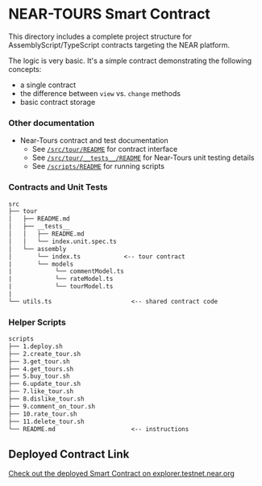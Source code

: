 # NEAR-TOURS Smart Contract

This directory includes a complete project structure for AssemblyScript/TypeScript contracts targeting the NEAR platform.

The logic is very basic.  It's a simple contract demonstrating the following concepts:
- a single contract
- the difference between `view` vs. `change` methods
- basic contract storage

<!-- ## Usage -->

<!-- ### Getting started

1. clone this repo to a local folder
2. run `yarn`
3. run `yarn install`
4. run `yarn test`

### Top-level `yarn` commands

- run `yarn test` to run all tests
  - (!) be sure to run `yarn build:release` at least once before:
    - run `yarn test:unit` to run only unit tests
- run `yarn build` to quickly verify build status
- run `yarn deploy` to quickly run the `./scripts/1.deploy.sh` command to deploy smart contract
- run `yarn clean` to clean up build folder -->

### Other documentation

- Near-Tours contract and test documentation
  - See [`/src/tour/README`](./src/tour/README.md) for contract interface
  - See [`/src/tour/__tests__/README`](./src/tour/__tests__/README.md) for Near-Tours unit testing details
  - See [`/scripts/README`](./scripts/README.md) for running scripts


### Contracts and Unit Tests

```txt
src
├── tour                        
│   ├── README.md
│   ├── __tests__
│   │   ├── README.md
│   │   └── index.unit.spec.ts
│   └── assembly
│       └── index.ts            <-- tour contract
|       └── models
|            └── commentModel.ts
|            └── rateModel.ts
|            └── tourModel.ts
|
└── utils.ts                      <-- shared contract code
```

### Helper Scripts

```txt
scripts
├── 1.deploy.sh
├── 2.create_tour.sh
├── 3.get_tour.sh
├── 4.get_tours.sh
├── 5.buy_tour.sh
├── 6.update_tour.sh
├── 7.like_tour.sh
├── 8.dislike_tour.sh
├── 9.comment_on_tour.sh
├── 10.rate_tour.sh
├── 11.delete_tour.sh
└── README.md                     <-- instructions
```
## Deployed Contract Link
[Check out the deployed Smart Contract on explorer.testnet.near.org](https://explorer.testnet.near.org/transactions/4Y8PBn45mJtyDD4ir1aopPkMNqZdfC2hwJrXhTxAi7cA)